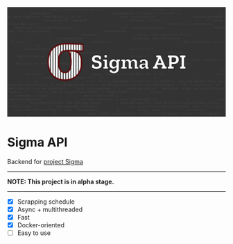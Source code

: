 <img src="./assets/images/sigma_api_github_background.png" alt="Sigma logo"  />

# Sigma API

Backend for [project Sigma](https://github.com/pjatk21/sigma-api)

---

**NOTE: This project is in alpha stage.**

---

- [x] Scrapping schedule
- [x] Async + multithreaded 
- [x] Fast
- [x] Docker-oriented
- [ ] Easy to use
